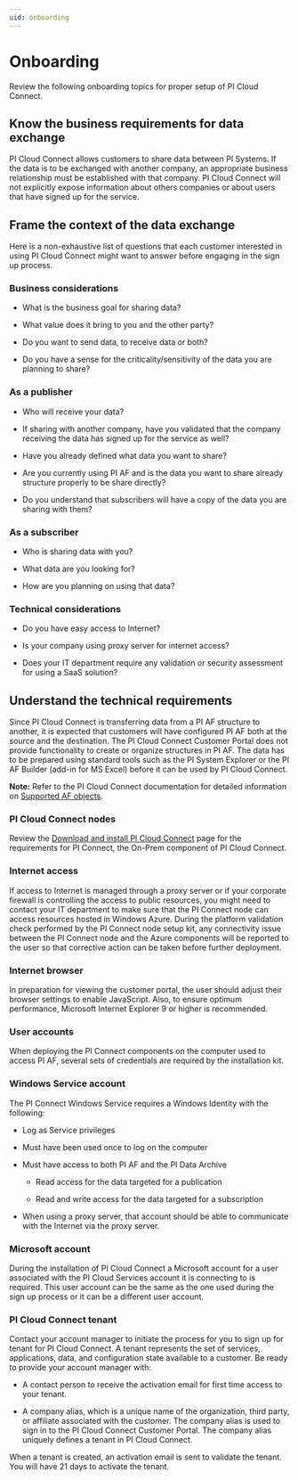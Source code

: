 ```yaml
---
uid: onboarding
---
```


# Onboarding

Review the following onboarding topics for proper setup of PI Cloud Connect.

## Know the business requirements for data exchange

PI Cloud Connect allows customers to share data between PI Systems. If the data is to be exchanged with another company, an appropriate business relationship must be established with that company. PI Cloud Connect will not explicitly expose information about others companies or about users that have signed up for the service.

## Frame the context of the data exchange

 Here is a non-exhaustive list of questions that each customer interested in using PI Cloud Connect might want to answer before engaging in the sign up process.

### Business considerations

- What is the business goal for sharing data?

- What value does it bring to you and the other party?

- Do you want to send data, to receive data or both?

- Do you have a sense for the criticality/sensitivity of the data you are planning to share?

### As a publisher

- Who will receive your data?

- If sharing with another company, have you validated that the company receiving the data has signed up for the service as well?

- Have you already defined what data you want to share?

- Are you currently using PI AF and is the data you want to share already structure properly to be share directly?

- Do you understand that subscribers will have a copy of the data you are sharing with them?

### As a subscriber

- Who is sharing data with you?

- What data are you looking for?

- How are you planning on using that data?

### Technical considerations

- Do you have easy access to Internet?

- Is your company using proxy server for internet access?

- Does your IT department require any validation or security assessment for using a SaaS solution?

## Understand the technical requirements

Since PI Cloud Connect is transferring data from a PI AF structure to another, it is expected that customers will have configured PI AF both at the source and the destination. The PI Cloud Connect Customer Portal does not provide functionality to create or organize structures in PI AF. The data has to be prepared using standard tools such as the PI System Explorer or the PI AF Builder (add-in for MS Excel) before it can be used by PI Cloud Connect.

**Note:** Refer to the PI Cloud Connect documentation for detailed information on [Supported AF objects](xref:supported-af-objects).

### PI Cloud Connect nodes

Review the [Download and install PI Cloud Connect](xref:download-and-install) page for the requirements for PI Connect, the On-Prem component of PI Cloud Connect.

### Internet access

If access to Internet is managed through a proxy server or if your corporate firewall is controlling the access to public resources, you might need to contact your IT department to make sure that the PI Connect node can access resources hosted in Windows Azure. During the platform validation check performed by the PI Connect node setup kit, any connectivity issue between the PI Connect node and the Azure components will be reported to the user so that corrective action can be taken before further deployment.

### Internet browser

In preparation for viewing the customer portal, the user should adjust their browser settings to enable JavaScript. Also, to ensure optimum performance, Microsoft Internet Explorer 9 or higher is recommended.

### User accounts

When deploying the PI Connect components on the computer used to access PI AF, several sets of credentials are required by the installation kit.

### Windows Service account

The PI Connect Windows Service requires a Windows Identity with the following:

- Log as Service privileges

- Must have been used once to log on the computer

- Must have access to both PI AF and the PI Data Archive

  - Read access for the data targeted for a publication

  - Read and write access for the data targeted for a subscription

- When using a proxy server, that account should be able to communicate with the Internet via the proxy server.

### Microsoft account

During the installation of PI Cloud Connect a Microsoft account for a user associated with the PI Cloud Services account it is connecting to is required. This user account can be the same as the one used during the sign up process or it can be a different user account.

### PI Cloud Connect tenant

Contact your account manager to initiate the process for you to sign up for tenant for PI Cloud Connect. A tenant represents the set of services, applications, data, and configuration state available to a customer. Be ready to provide your account manager with:

- A contact person to receive the activation email for first time access to your tenant.

- A company alias, which is a unique name of the organization, third party, or affiliate associated with the customer. The company alias is used to sign in to the PI Cloud Connect Customer Portal. The company alias uniquely defines a tenant in PI Cloud Connect.

When a tenant is created, an activation email is sent to validate the tenant. You will have 21 days to activate the tenant.
